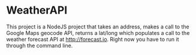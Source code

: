 # WeatherAPI
This project is a NodeJS project that takes an address, makes a call to the Google Maps geocode API, returns a lat/long which populates a call to the weather forecast API at http://forecast.io. Right now you have to run it through the command line.  
